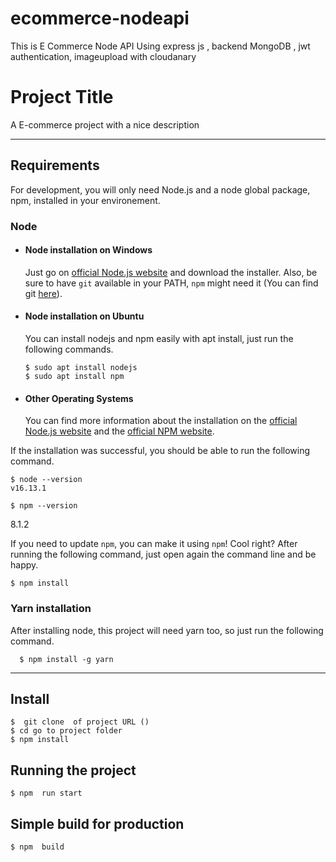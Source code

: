 # ecommerce-nodeapi
This is E Commerce Node API Using express js , backend MongoDB , jwt authentication, imageupload with cloudanary


# Project Title

A E-commerce project with a nice description

---
## Requirements

For development, you will only need Node.js and a node global package, npm, installed in your environement.

### Node
- #### Node installation on Windows

  Just go on [official Node.js website](https://nodejs.org/) and download the installer.
Also, be sure to have `git` available in your PATH, `npm` might need it (You can find git [here](https://git-scm.com/)).

- #### Node installation on Ubuntu

  You can install nodejs and npm easily with apt install, just run the following commands.

      $ sudo apt install nodejs
      $ sudo apt install npm

- #### Other Operating Systems
  You can find more information about the installation on the [official Node.js website](https://nodejs.org/) and the [official NPM website](https://npmjs.org/).

If the installation was successful, you should be able to run the following command.

    $ node --version
    v16.13.1

    $ npm --version
   8.1.2

If you need to update `npm`, you can make it using `npm`! Cool right? After running the following command, just open again the command line and be happy.

    $ npm install

###
### Yarn installation
  After installing node, this project will need yarn too, so just run the following command.

      $ npm install -g yarn

---

## Install

    $  git clone  of project URL ()
    $ cd go to project folder
    $ npm install

## Running the project

    $ npm  run start

## Simple build for production

    $ npm  build


